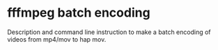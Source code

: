 # fffmpeg batch encoding
Description and command line instruction to make a batch encoding of videos from mp4/mov to hap mov.
